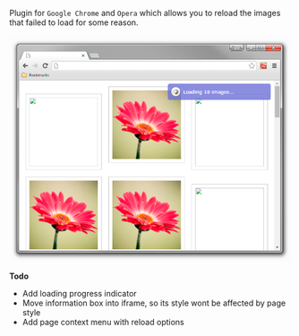Plugin for `Google Chrome` and `Opera` which allows you to reload the images that failed to load for some reason.

![Image reloader](/img/screen_1.png?raw=true "Image reloader")

**Todo**

- Add loading progress indicator
- Move information box into iframe, so its style wont be affected by page style
- Add page context menu with reload options